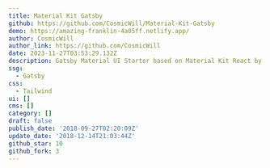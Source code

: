 ```yaml
---
title: Material Kit Gatsby
github: https://github.com/CosmicWill/Material-Kit-Gatsby
demo: https://amazing-franklin-4a05ff.netlify.app/
author: CosmicWill
author_link: https://github.com/CosmicWill
date: 2023-11-27T03:53:29.132Z
description: Gatsby Material UI Starter based on Material Kit React by @creativetimofficial
ssg:
  - Gatsby
css:
  - Tailwind
ui: []
cms: []
category: []
draft: false
publish_date: '2018-09-27T02:20:09Z'
update_date: '2018-12-14T21:03:44Z'
github_star: 10
github_fork: 3
---
```

